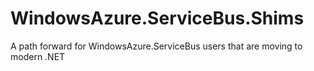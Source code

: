 # WindowsAzure.ServiceBus.Shims
A path forward for WindowsAzure.ServiceBus users that are moving to modern .NET
